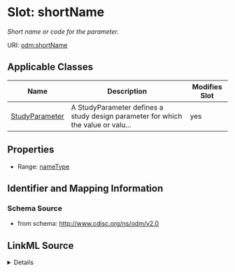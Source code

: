 # Slot: shortName


_Short name or code for the parameter._



URI: [odm:shortName](http://www.cdisc.org/ns/odm/v2.0/shortName)



<!-- no inheritance hierarchy -->




## Applicable Classes

| Name | Description | Modifies Slot |
| --- | --- | --- |
[StudyParameter](StudyParameter.md) | A StudyParameter defines a study design parameter for which the value or valu... |  yes  |







## Properties

* Range: [nameType](nameType.md)





## Identifier and Mapping Information







### Schema Source


* from schema: http://www.cdisc.org/ns/odm/v2.0




## LinkML Source

<details>
```yaml
name: shortName
description: Short name or code for the parameter.
from_schema: http://www.cdisc.org/ns/odm/v2.0
rank: 1000
alias: shortName
domain_of:
- StudyParameter
range: nameType

```
</details>